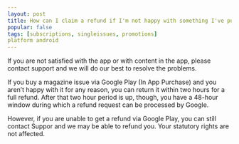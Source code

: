 ```yaml
---
layout: post
title: How can I claim a refund if I'm not happy with something I've purchased?
popular: false
tags: [subscriptions, singleissues, promotions]
platform android
---
```

If you are not satisfied with the app or with content in the app, please contact support and we will do our best to resolve the problems.

If you buy a magazine issue via Google Play (In App Purchase) and you aren’t happy with it for any reason, you can return it within two hours for a full refund. After that two hour period is up, though, you have a 48-hour window during which a refund request can be processed by Google.

However, if you are unable to get a refund via Google Play, you can still contact Suppor and we may be able to refund you. Your statutory rights are not affected.
